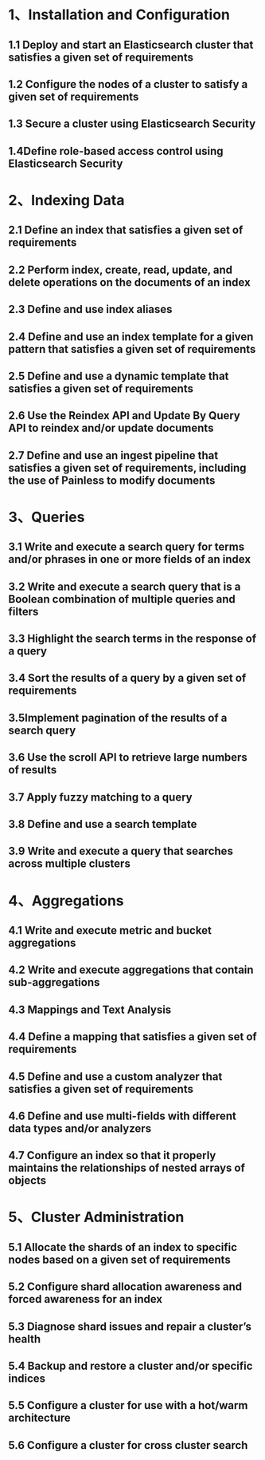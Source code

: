 # 1、Installation and Configuration
## 1.1 Deploy and start an Elasticsearch cluster that satisfies a given set of requirements
## 1.2 Configure the nodes of a cluster to satisfy a given set of requirements
## 1.3 Secure a cluster using Elasticsearch Security
## 1.4Define role-based access control using Elasticsearch Security

# 2、Indexing Data
## 2.1 Define an index that satisfies a given set of requirements
## 2.2 Perform index, create, read, update, and delete operations on the documents of an index
## 2.3 Define and use index aliases
## 2.4 Define and use an index template for a given pattern that satisfies a given set of requirements
## 2.5 Define and use a dynamic template that satisfies a given set of requirements
## 2.6 Use the Reindex API and Update By Query API to reindex and/or update documents
## 2.7 Define and use an ingest pipeline that satisfies a given set of requirements, including the use of Painless to modify documents

# 3、Queries
## 3.1 Write and execute a search query for terms and/or phrases in one or more fields of an index
## 3.2 Write and execute a search query that is a Boolean combination of multiple queries and filters
## 3.3 Highlight the search terms in the response of a query
## 3.4 Sort the results of a query by a given set of requirements
## 3.5Implement pagination of the results of a search query
## 3.6 Use the scroll API to retrieve large numbers of results
## 3.7 Apply fuzzy matching to a query
## 3.8 Define and use a search template
## 3.9 Write and execute a query that searches across multiple clusters

# 4、Aggregations
## 4.1 Write and execute metric and bucket aggregations
## 4.2 Write and execute aggregations that contain sub-aggregations
## 4.3 Mappings and Text Analysis
## 4.4 Define a mapping that satisfies a given set of requirements
## 4.5 Define and use a custom analyzer that satisfies a given set of requirements
## 4.6 Define and use multi-fields with different data types and/or analyzers
## 4.7 Configure an index so that it properly maintains the relationships of nested arrays of objects

# 5、Cluster Administration
## 5.1 Allocate the shards of an index to specific nodes based on a given set of requirements
## 5.2 Configure shard allocation awareness and forced awareness for an index
## 5.3 Diagnose shard issues and repair a cluster’s health
## 5.4 Backup and restore a cluster and/or specific indices
## 5.5 Configure a cluster for use with a hot/warm architecture
## 5.6 Configure a cluster for cross cluster search
